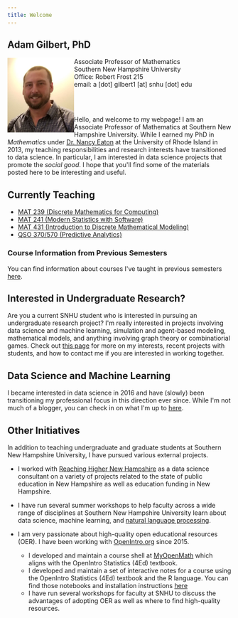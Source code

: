 ```yaml
---
title: Welcome
---
```


## Adam Gilbert, PhD

<img src="/SiteFiles/face.jpg" align="left" width=150>Associate Professor of Mathematics<br/>
Southern New Hampshire University<br/>
Office: Robert Frost 215<br/>
email: a [dot] gilbert1 [at] snhu [dot] edu

<br/><br/>

Hello, and welcome to my webpage! I am an Associate Professor of Mathematics at Southern New Hampshire University. 
While I earned my PhD in *Mathematics* under [Dr. Nancy Eaton](http://www.math.uri.edu/~eaton/) at the 
University of Rhode Island in 2013, my teaching responsibilities and research interests have transitioned 
to data science. In particular, I am interested in data science projects that promote the *social good*. I hope 
that you'll find some of the materials posted here to be interesting and useful.
  
## Currently Teaching

+ [MAT 239 (Discrete Mathematics for Computing)](DiscreteForComputing.md)
+ [MAT 241 (Modern Statistics with Software)](StatsWithR.md)
+ [MAT 431 (Introduction to Discrete Mathematical Modeling)](DiscreteModeling.md)
+ [QSO 370/570 (Predictive Analytics)](PredictiveAnalytics.md)

### Course Information from Previous Semesters

You can find information about courses I've taught in previous semesters [here](OldCourses.md).

## Interested in Undergraduate Research?

Are you a current SNHU student who is interested in pursuing an undergraduate research project?
I'm really interested in projects involving data science and machine learning, simulation and
agent-based modeling, mathematical models, and anything involving graph theory or combinatiorial
games. Check out [this page](UGRmentor.md) for more on my interests, recent projects with students,
and how to contact me if you are interested in working together.

## Data Science and Machine Learning

I became interested in data science in 2016 and have (slowly) been transitioning my professional focus in 
this direction ever since. While I'm not much of a blogger, you can check in on what I'm up to 
[here](MyDSjourney.md).

## Other Initiatives

In addition to teaching undergraduate and graduate students at Southern New Hampshire University, I have pursued various external projects.

  + I worked with [Reaching Higher New Hampshire](https://reachinghighernh.org/) as a data science consultant on a variety of projects related to the state of public education in New Hampshire as well as education funding in New Hampshire.
  + I have run several summer workshops to help faculty across a wide range of disciplines at Southern New Hampshire University learn about data science, machine learning, and [natural language processing](https://agmath.github.io/FacultyUpskilling/).
  + I am very passionate about high-quality open educational resources (OER). I have been working with [OpenIntro.org](https://www.openintro.org/) since 2015. 
 
    + I developed and maintain a course shell at [MyOpenMath](https://www.myopenmath.com/) which aligns with the OpenIntro Statistics (4Ed) textbook.
    + I developed and maintain a set of interactive notes for a course using the OpenIntro Statistics (4Ed) textbook and the R language. You can find those notebooks and installation instructions [here](https://github.com/agmath/AppliedStatsInteractive)
    + I have run several workshops for faculty at SNHU to discuss the advantages of adopting OER as well as where to find high-quality resources. 
